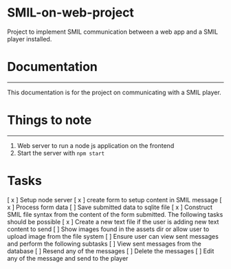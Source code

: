 # SMIL-on-web-project
Project to implement SMIL communication between a web app and a SMIL player installed.
# Documentation
***

This documentation is for the project on communicating with a SMIL player.

# Things to note
***
1. Web server to run a node js application on the frontend
2. Start the server with `npm start` 

# Tasks
[ x ] Setup node server
[ x ] create form to setup content in SMIL message
[ x ] Process form data
[  ] Save submitted data to sqlite file
[ x ] Construct SMIL file syntax from the content of the form submitted.
	 The following tasks should be possible
	 [ x ] Create a new text file if the user is adding new text content to send
	 [  ] Show images found in the assets dir or allow user to upload image from the file system
[  ] Ensure user can view sent messages and perform the following subtasks
	[  ] View sent messages from the database
	[  ] Resend any of the messages
	[  ] Delete the messages
	[  ] Edit any of the message and send to the player